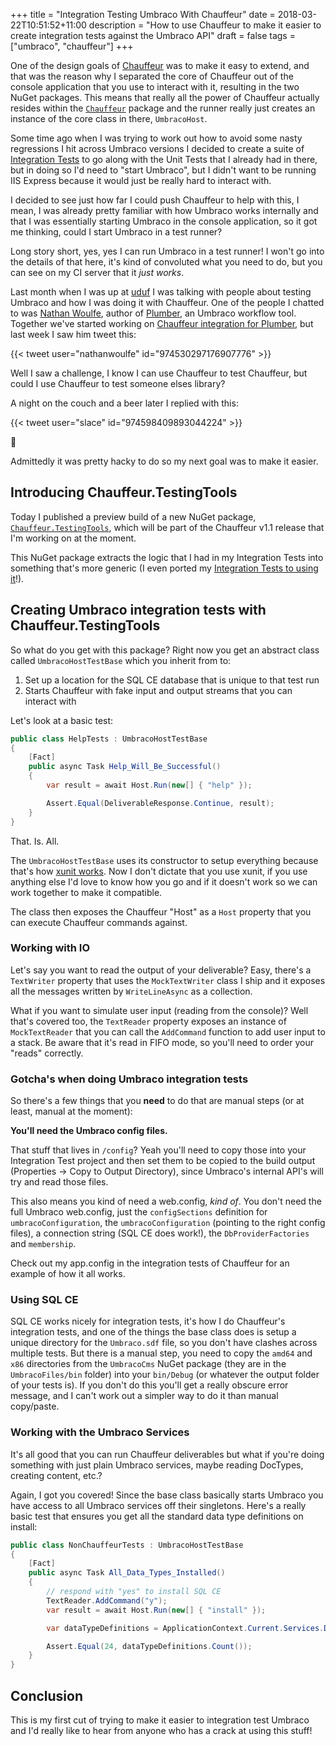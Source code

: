 +++
title = "Integration Testing Umbraco With Chauffeur"
date = 2018-03-22T10:51:52+11:00
description = "How to use Chauffeur to make it easier to create integration tests against the Umbraco API"
draft = false
tags = ["umbraco", "chauffeur"]
+++

One of the design goals of [Chauffeur](https://aaronpowell.github.io/chauffeur) was to make it easy to extend, and that was the reason why I separated the core of Chauffeur out of the console application that you use to interact with it, resulting in the two NuGet packages. This means that really all the power of Chauffeur actually resides within the [`Chauffeur`](https://nuget.org/packages/Chauffeur) package and the runner really just creates an instance of the core class in there, `UmbracoHost`.

Some time ago when I was trying to work out how to avoid some nasty regressions I hit across Umbraco versions I decided to create a suite of [Integration Tests](https://github.com/aaronpowell/Chauffeur/tree/master/Chauffeur.Tests.Integration) to go along with the Unit Tests that I already had in there, but in doing so I'd need to "start Umbraco", but I didn't want to be running IIS Express because it would just be really hard to interact with.

I decided to see just how far I could push Chauffeur to help with this, I mean, I was already pretty familiar with how Umbraco works internally and that I was essentially starting Umbraco in the console application, so it got me thinking, could I start Umbraco in a test runner?

Long story short, yes, yes I can run Umbraco in a test runner! I won't go into the details of that here, it's kind of convoluted what you need to do, but you can see on my CI server that it _just works_.

Last month when I was up at [uduf](https://uduf.net) I was talking with people about testing Umbraco and how I was doing it with Chauffeur. One of the people I chatted to was [Nathan Woulfe](https://twitter.com/nathanwoulfe), author of [Plumber](https://github.com/nathanwoulfe/Plumber), an Umbraco workflow tool. Together we've started working on [Chauffeur integration for Plumber](https://github.com/nathanwoulfe/Plumber/tree/chauffeur), but last week I saw him tweet this:

{{< tweet user="nathanwoulfe" id="974530297176907776" >}}

Well I saw a challenge, I know I can use Chauffeur to test Chauffeur, but could I use Chauffeur to test someone elses library?

A night on the couch and a beer later I replied with this:

{{< tweet user="slace" id="974598409893044224" >}}

:tada:

Admittedly it was pretty hacky to do so my next goal was to make it easier.

## Introducing Chauffeur.TestingTools

Today I published a preview build of a new NuGet package, [`Chauffeur.TestingTools`](https://www.nuget.org/packages/chauffeur.testingtools), which will be part of the Chauffeur v1.1 release that I'm working on at the moment.

This NuGet package extracts the logic that I had in my Integration Tests into something that's more generic (I even ported my [Integration Tests to using it](https://github.com/aaronpowell/Chauffeur/commit/325180bc7ce9da7edc8d7d203a7e86052bc95500)!).

## Creating Umbraco integration tests with Chauffeur.TestingTools

So what do you get with this package? Right now you get an abstract class called `UmbracoHostTestBase` which you inherit from to:

1. Set up a location for the SQL CE database that is unique to that test run
2. Starts Chauffeur with fake input and output streams that you can interact with

Let's look at a basic test:

```csharp
public class HelpTests : UmbracoHostTestBase
{
    [Fact]
    public async Task Help_Will_Be_Successful()
    {
        var result = await Host.Run(new[] { "help" });

        Assert.Equal(DeliverableResponse.Continue, result);
    }
}
```

That. Is. All.

The `UmbracoHostTestBase` uses its constructor to setup everything because that's how [xunit works](https://xunit.github.io/docs/shared-context.html#constructor). Now I don't dictate that you use xunit, if you use anything else I'd love to know how you go and if it doesn't work so we can work together to make it compatible.

The class then exposes the Chauffeur "Host" as a `Host` property that you can execute Chauffeur commands against.

### Working with IO

Let's say you want to read the output of your deliverable? Easy, there's a `TextWriter` property that uses the `MockTextWriter` class I ship and it exposes all the messages written by `WriteLineAsync` as a collection.

What if you want to simulate user input (reading from the console)? Well that's covered too, the `TextReader` property exposes an instance of `MockTextReader` that you can call the `AddCommand` function to add user input to a stack. Be aware that it's read in FIFO mode, so you'll need to order your "reads" correctly.

### Gotcha's when doing Umbraco integration tests

So there's a few things that you **need** to do that are manual steps (or at least, manual at the moment):

**You'll need the Umbraco config files.**

That stuff that lives in `/config`? Yeah you'll need to copy those into your Integration Test project and then set them to be copied to the build output (Properties -> Copy to Output Directory), since Umbraco's internal API's will try and read those files.

This also means you kind of need a web.config, _kind of_. You don't need the full Umbraco web.config, just the `configSections` definition for `umbracoConfiguration`, the `umbracoConfiguration` (pointing to the right config files), a connection string (SQL CE does work!), the `DbProviderFactories` and `membership`.

Check out my app.config in the integration tests of Chauffeur for an example of how it all works.

### Using SQL CE

SQL CE works nicely for integration tests, it's how I do Chauffeur's integration tests, and one of the things the base class does is setup a unique directory for the `Umbraco.sdf` file, so you don't have clashes across multiple tests. But there is a manual step, you need to copy the `amd64` and `x86` directories from the `UmbracoCms` NuGet package (they are in the `UmbracoFiles/bin` folder) into your `bin/Debug` (or whatever the output folder of your tests is). If you don't do this you'll get a really obscure error message, and I can't work out a simpler way to do it than manual copy/paste.

### Working with the Umbraco Services

It's all good that you can run Chauffeur deliverables but what if you're doing something with just plain Umbraco services, maybe reading DocTypes, creating content, etc.?

Again, I got you covered! Since the base class basically starts Umbraco you have access to all Umbraco services off their singletons. Here's a really basic test that ensures you get all the standard data type definitions on install:

```csharp
public class NonChauffeurTests : UmbracoHostTestBase
{
    [Fact]
    public async Task All_Data_Types_Installed()
    {
        // respond with "yes" to install SQL CE
        TextReader.AddCommand("y");
        var result = await Host.Run(new[] { "install" });

        var dataTypeDefinitions = ApplicationContext.Current.Services.DataTypeService.GetAllDataTypeDefinitions();

        Assert.Equal(24, dataTypeDefinitions.Count());
    }
}
```

## Conclusion

This is my first cut of trying to make it easier to integration test Umbraco and I'd really like to hear from anyone who has a crack at using this stuff!
